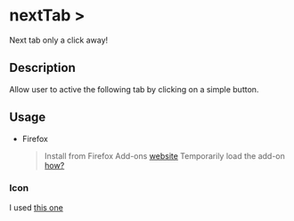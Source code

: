 # nextTab >

Next tab only a click away!

## Description

Allow user to active the following tab by clicking on a simple button.

## Usage
* Firefox
    > Install from Firefox Add-ons [website](https://addons.mozilla.org/en-US/firefox/addon/nexttab/)
    > Temporarily load the add-on [how?](https://developer.mozilla.org/en/Add-ons/WebExtensions/Temporary_Installation_in_Firefox)

### Icon
I used [this one](https://codefisher.org/pastel-svg/icon/tab-next/)
